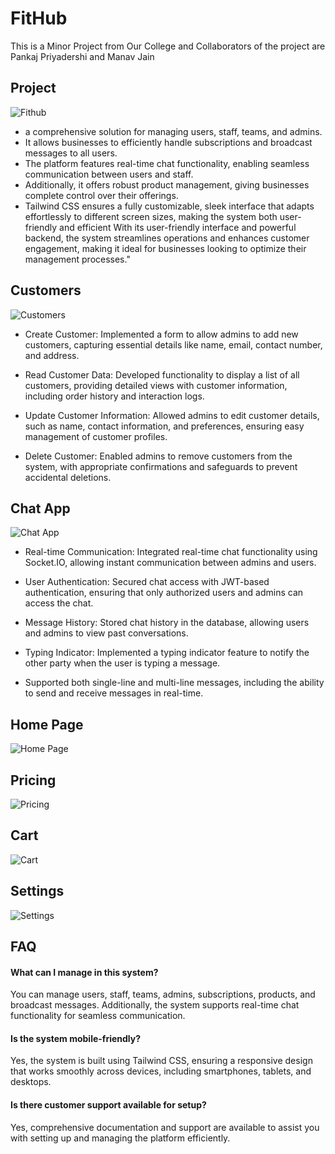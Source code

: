 # FitHub
This is a Minor Project from Our College and
Collaborators of the project are Pankaj Priyadershi and Manav Jain
## Project

![Fithub](https://res.cloudinary.com/dgjxxuzdr/image/upload/v1724179681/pusdhtbrgwpjrhtvinud.png)

* a comprehensive solution for managing users, staff, teams, and admins.
* It allows businesses to efficiently handle subscriptions and broadcast messages to all users.
* The platform features real-time chat functionality, enabling seamless communication between users and staff.
* Additionally, it offers robust product management, giving businesses complete control over their offerings.
* Tailwind CSS ensures a fully customizable, sleek interface that adapts effortlessly to different screen sizes, making the system both user-friendly and efficient
With its user-friendly interface and powerful backend, the system streamlines operations and enhances customer engagement, making it ideal for businesses looking to optimize their management processes."

## Customers
![Customers](https://github.com/ManavJain01/FitHub/blob/main/assets/CRUD_on_Customers.png?raw=true)

* Create Customer: Implemented a form to allow admins to add new customers, capturing essential details like name, email, contact number, and address.

* Read Customer Data: Developed functionality to display a list of all customers, providing detailed views with customer information, including order history and interaction logs.

* Update Customer Information: Allowed admins to edit customer details, such as name, contact information, and preferences, ensuring easy management of customer profiles.

* Delete Customer: Enabled admins to remove customers from the system, with appropriate confirmations and safeguards to prevent accidental deletions.

## Chat App
![Chat App](https://github.com/ManavJain01/FitHub/blob/main/assets/chatApp.png?raw=true)

* Real-time Communication: Integrated real-time chat functionality using Socket.IO, allowing instant communication between admins and users.

* User Authentication: Secured chat access with JWT-based authentication, ensuring that only authorized users and admins can access the chat.

* Message History: Stored chat history in the database, allowing users and admins to view past conversations.

* Typing Indicator: Implemented a typing indicator feature to notify the other party when the user is typing a message.

* Supported both single-line and multi-line messages, including the ability to send and receive messages in real-time.

## Home Page
![Home Page](https://github.com/ManavJain01/FitHub/blob/main/assets/HomePage.png?raw=true)

## Pricing
![Pricing](https://github.com/ManavJain01/FitHub/blob/main/assets/Pricing.png?raw=true)

## Cart
![Cart](https://github.com/ManavJain01/FitHub/blob/main/assets/cart.png?raw=true)

## Settings
![Settings](https://github.com/ManavJain01/FitHub/blob/main/assets/settings.png?raw=true)

## FAQ

#### What can I manage in this system?
You can manage users, staff, teams, admins, subscriptions, products, and broadcast messages. Additionally, the system supports real-time chat functionality for seamless communication.

#### Is the system mobile-friendly?
Yes, the system is built using Tailwind CSS, ensuring a responsive design that works smoothly across devices, including smartphones, tablets, and desktops.

#### Is there customer support available for setup?
Yes, comprehensive documentation and support are available to assist you with setting up and managing the platform efficiently.
